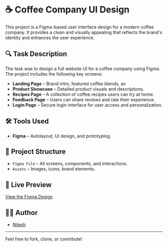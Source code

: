 # ☕ Coffee Company UI Design

This project is a Figma-based user interface design for a modern coffee company. It provides a clean and visually appealing that reflects the brand's identity and enhances the user experience.

## 🔍 Task Description

The task was to design a full website UI for a coffee company using Figma. The project includes the following key screens:

- **Landing Page** – Brand intro, featured coffee blends, an
- **Product Showcase** – Detailed product visuals and descriptions.
- **Recipes Page** – A collection of coffee recipes users can try at home.
- **Feedback Page** – Users can share reviews and rate their experience.
- **Login Page** – Secure login interface for user access and personalization.

## 🛠️ Tools Used

- **Figma** – Autolayout, UI design, and prototyping.

## 📂 Project Structure

- `Figma File` – All screens, components, and interactions.
- `Assets` – Images, icons, brand elements.

## 🔗 Live Preview

[View the Figma Design](https://www.figma.com/design/79tYFOY14zKHQfILdJEB2x/Untitled?node-id=64-8&t=pD8NS8uwOr0JaDeF-1)



## 👨‍💻 Author

- [Nilesh](https://github.com/nileshkrr)

---

Feel free to fork, clone, or contribute!
